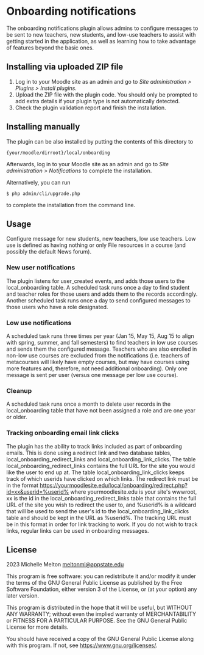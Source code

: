 # Onboarding notifications #

The onboarding notifications plugin allows admins to configure messages to be sent to
new teachers, new students, and low-use teachers to assist with getting started in the
application, as well as learning how to take advantage of features beyond the basic ones.

## Installing via uploaded ZIP file ##

1. Log in to your Moodle site as an admin and go to _Site administration >
   Plugins > Install plugins_.
2. Upload the ZIP file with the plugin code. You should only be prompted to add
   extra details if your plugin type is not automatically detected.
3. Check the plugin validation report and finish the installation.

## Installing manually ##

The plugin can be also installed by putting the contents of this directory to

    {your/moodle/dirroot}/local/onboarding

Afterwards, log in to your Moodle site as an admin and go to _Site administration >
Notifications_ to complete the installation.

Alternatively, you can run

    $ php admin/cli/upgrade.php

to complete the installation from the command line.

## Usage ##

Configure message for new students, new teachers, low use teachers. Low use is defined
as having nothing or only File resources in a course (and possibly the default News forum).

### New user notifications ###

The plugin listens for user_created events, and adds those users to the local_onboarding
table. A scheduled task runs once a day to find student and teacher roles for those users
and adds them to the records accordingly. Another scheduled task runs once a day to send 
configured messages to those users who have a role designated.

### Low use notifications ###

A scheduled task runs three times per year (Jan 15, May 15, Aug 15 to align with spring,
summer, and fall semesters) to find teachers in low use courses and sends them
the configured message. Teachers who are also enrolled in non-low use courses are excluded
from the notifications (i.e. teachers of metacourses will likely have empty courses,
but may have courses using more features and, therefore, not need additional onboarding).
Only one message is sent per user (versus one message per low use course).

### Cleanup ###
A scheduled task runs once a month to delete user records in the local_onboarding table
that have not been assigned a role and are one year or older.

### Tracking onboarding email link clicks ###

The plugin has the ability to track links included as part of onboarding emails. This is done using a redirect link and two database tables, local_onboarding_redirect_links and local_onboarding_link_clicks. The table local_onboarding_redirect_links contains the full URL for the site you would like the user to end up at. The table local_onboarding_link_clicks keeps track of which userids have clicked on which links. The redirect link must be in the format https://yourmoodlesite.edu/local/onboarding/redirect.php?id=xx&userid=%userid% where yourmoodlesite.edu is your site's wwwroot, xx is the id in the local_onboarding_redirect_links table that contains the full URL of the site you wish to redirect the user to, and %userid% is a wildcard that will be used to send the user's id to the local_onboarding_link_clicks table and should be kept in the URL as %userid%. The tracking URL must be in this format in order for link tracking to work. If you do not wish to track links, regular links can be used in onboarding messages.

## License ##

2023 Michelle Melton <meltonml@appstate.edu>

This program is free software: you can redistribute it and/or modify it under
the terms of the GNU General Public License as published by the Free Software
Foundation, either version 3 of the License, or (at your option) any later
version.

This program is distributed in the hope that it will be useful, but WITHOUT ANY
WARRANTY; without even the implied warranty of MERCHANTABILITY or FITNESS FOR A
PARTICULAR PURPOSE.  See the GNU General Public License for more details.

You should have received a copy of the GNU General Public License along with
this program.  If not, see <https://www.gnu.org/licenses/>.
